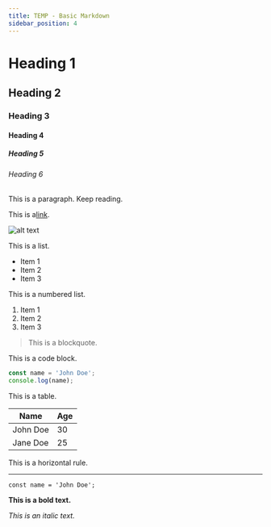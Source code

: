 ```yaml
---
title: TEMP - Basic Markdown
sidebar_position: 4
---
```


# Heading 1

## Heading 2

### Heading 3

#### Heading 4

##### Heading 5

###### Heading 6

This is a paragraph. Keep reading.
 
This is a[link](https://www.google.com).

![alt text](https://www.cmzoo.org/wp-content/uploads/hedgehog2-400x600.jpg)

This is a list.

- Item 1
- Item 2
- Item 3

This is a numbered list.

1. Item 1
2. Item 2
3. Item 3

> This is a blockquote.

This is a code block.

```js
const name = 'John Doe';
console.log(name);
```

This is a table.

| Name     | Age |
| -------- | --- |
| John Doe | 30  |
| Jane Doe | 25  |

This is a horizontal rule.

---

`const name = 'John Doe';`

**This is a bold text.**

_This is an italic text._
